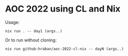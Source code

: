 # AOC 2022 using CL and Nix

Usage:

```
nix run . -- day1 (args..)
```

Or to run without cloning:

```
nix run github:hraban/aoc-2022-cl-nix -- dayN (args..)
```
